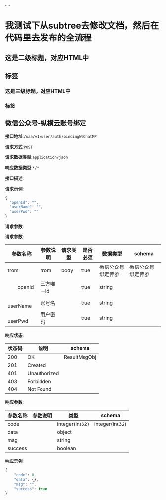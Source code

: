 
....


# 我测试下从subtree去修改文档，然后在代码里去发布的全流程

## 这是二级标题，对应HTML中<h2>标签

### 这是三级标题，对应HTML中<h3>标签
## 微信公众号-纵横云账号绑定


**接口地址**:`/uaa/v1/user/auth/bindingWeChatMP`


**请求方式**:`POST`


**请求数据类型**:`application/json`


**响应数据类型**:`*/*`


**接口描述**:


**请求示例**:


```javascript
{
  "openId": "",
  "userName": "",
  "userPwd": ""
}
```


**请求参数**:


**请求参数**:


| 参数名称 | 参数说明 | 请求类型    | 是否必须 | 数据类型 | schema |
| -------- | -------- | ----- | -------- | -------- | ------ |
|from|from|body|true|微信公众号绑定传参|微信公众号绑定传参|
|&emsp;&emsp;openId|三方唯一id||true|string||
|&emsp;&emsp;userName|账号名||true|string||
|&emsp;&emsp;userPwd|用户密码||true|string||


**响应状态**:


| 状态码 | 说明 | schema |
| -------- | -------- | ----- |
|200|OK|ResultMsgObj|
|201|Created||
|401|Unauthorized||
|403|Forbidden||
|404|Not Found||


**响应参数**:


| 参数名称 | 参数说明 | 类型 | schema |
| -------- | -------- | ----- |----- |
|code||integer(int32)|integer(int32)|
|data||object||
|msg||string||
|success||boolean||


**响应示例**:
```javascript
{
	"code": 0,
	"data": {},
	"msg": "",
	"success": true
}
```